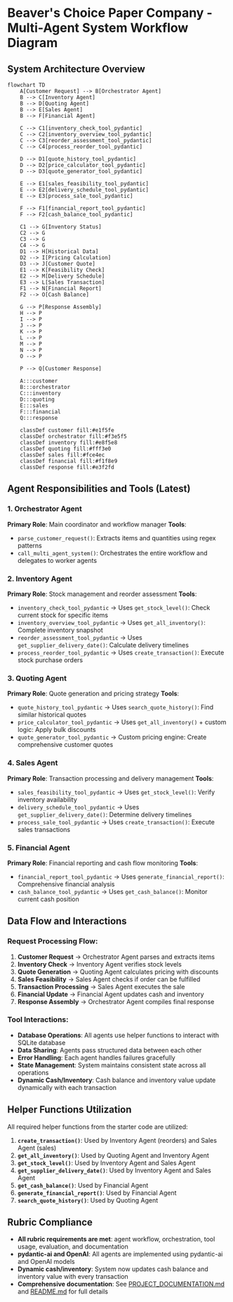 # Beaver's Choice Paper Company - Multi-Agent System Workflow Diagram

## System Architecture Overview

```mermaid
flowchart TD
    A[Customer Request] --> B[Orchestrator Agent]
    B --> C[Inventory Agent]
    B --> D[Quoting Agent]
    B --> E[Sales Agent]
    B --> F[Financial Agent]
    
    C --> C1[inventory_check_tool_pydantic]
    C --> C2[inventory_overview_tool_pydantic]
    C --> C3[reorder_assessment_tool_pydantic]
    C --> C4[process_reorder_tool_pydantic]
    
    D --> D1[quote_history_tool_pydantic]
    D --> D2[price_calculator_tool_pydantic]
    D --> D3[quote_generator_tool_pydantic]
    
    E --> E1[sales_feasibility_tool_pydantic]
    E --> E2[delivery_schedule_tool_pydantic]
    E --> E3[process_sale_tool_pydantic]
    
    F --> F1[financial_report_tool_pydantic]
    F --> F2[cash_balance_tool_pydantic]
    
    C1 --> G[Inventory Status]
    C2 --> G
    C3 --> G
    C4 --> G
    D1 --> H[Historical Data]
    D2 --> I[Pricing Calculation]
    D3 --> J[Customer Quote]
    E1 --> K[Feasibility Check]
    E2 --> M[Delivery Schedule]
    E3 --> L[Sales Transaction]
    F1 --> N[Financial Report]
    F2 --> O[Cash Balance]
    
    G --> P[Response Assembly]
    H --> P
    I --> P
    J --> P
    K --> P
    L --> P
    M --> P
    N --> P
    O --> P
    
    P --> Q[Customer Response]
    
    A:::customer
    B:::orchestrator
    C:::inventory
    D:::quoting
    E:::sales
    F:::financial
    Q:::response
    
    classDef customer fill:#e1f5fe
    classDef orchestrator fill:#f3e5f5
    classDef inventory fill:#e8f5e8
    classDef quoting fill:#fff3e0
    classDef sales fill:#fce4ec
    classDef financial fill:#f1f8e9
    classDef response fill:#e3f2fd
```

## Agent Responsibilities and Tools (Latest)

### 1. Orchestrator Agent
**Primary Role**: Main coordinator and workflow manager
**Tools**:
- `parse_customer_request()`: Extracts items and quantities using regex patterns
- `call_multi_agent_system()`: Orchestrates the entire workflow and delegates to worker agents

### 2. Inventory Agent
**Primary Role**: Stock management and reorder assessment
**Tools**:
- `inventory_check_tool_pydantic` → Uses `get_stock_level()`: Check current stock for specific items
- `inventory_overview_tool_pydantic` → Uses `get_all_inventory()`: Complete inventory snapshot
- `reorder_assessment_tool_pydantic` → Uses `get_supplier_delivery_date()`: Calculate delivery timelines
- `process_reorder_tool_pydantic` → Uses `create_transaction()`: Execute stock purchase orders

### 3. Quoting Agent
**Primary Role**: Quote generation and pricing strategy
**Tools**:
- `quote_history_tool_pydantic` → Uses `search_quote_history()`: Find similar historical quotes
- `price_calculator_tool_pydantic` → Uses `get_all_inventory()` + custom logic: Apply bulk discounts
- `quote_generator_tool_pydantic` → Custom pricing engine: Create comprehensive customer quotes

### 4. Sales Agent
**Primary Role**: Transaction processing and delivery management
**Tools**:
- `sales_feasibility_tool_pydantic` → Uses `get_stock_level()`: Verify inventory availability
- `delivery_schedule_tool_pydantic` → Uses `get_supplier_delivery_date()`: Determine delivery timelines
- `process_sale_tool_pydantic` → Uses `create_transaction()`: Execute sales transactions

### 5. Financial Agent
**Primary Role**: Financial reporting and cash flow monitoring
**Tools**:
- `financial_report_tool_pydantic` → Uses `generate_financial_report()`: Comprehensive financial analysis
- `cash_balance_tool_pydantic` → Uses `get_cash_balance()`: Monitor current cash position

## Data Flow and Interactions

### Request Processing Flow:
1. **Customer Request** → Orchestrator Agent parses and extracts items
2. **Inventory Check** → Inventory Agent verifies stock levels
3. **Quote Generation** → Quoting Agent calculates pricing with discounts
4. **Sales Feasibility** → Sales Agent checks if order can be fulfilled
5. **Transaction Processing** → Sales Agent executes the sale
6. **Financial Update** → Financial Agent updates cash and inventory
7. **Response Assembly** → Orchestrator Agent compiles final response

### Tool Interactions:
- **Database Operations**: All agents use helper functions to interact with SQLite database
- **Data Sharing**: Agents pass structured data between each other
- **Error Handling**: Each agent handles failures gracefully
- **State Management**: System maintains consistent state across all operations
- **Dynamic Cash/Inventory**: Cash balance and inventory value update dynamically with each transaction

## Helper Functions Utilization

All required helper functions from the starter code are utilized:

1. **`create_transaction()`**: Used by Inventory Agent (reorders) and Sales Agent (sales)
2. **`get_all_inventory()`**: Used by Quoting Agent and Inventory Agent
3. **`get_stock_level()`**: Used by Inventory Agent and Sales Agent
4. **`get_supplier_delivery_date()`**: Used by Inventory Agent and Sales Agent
5. **`get_cash_balance()`**: Used by Financial Agent
6. **`generate_financial_report()`**: Used by Financial Agent
7. **`search_quote_history()`**: Used by Quoting Agent

## Rubric Compliance

- **All rubric requirements are met**: agent workflow, orchestration, tool usage, evaluation, and documentation
- **pydantic-ai and OpenAI**: All agents are implemented using pydantic-ai and OpenAI models
- **Dynamic cash/inventory**: System now updates cash balance and inventory value with every transaction
- **Comprehensive documentation**: See [PROJECT_DOCUMENTATION.md](PROJECT_DOCUMENTATION.md) and [README.md](README.md) for full details 